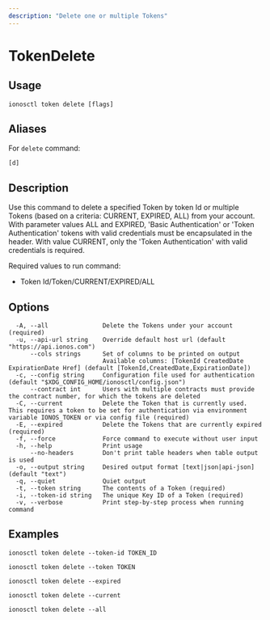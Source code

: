 ```yaml
---
description: "Delete one or multiple Tokens"
---
```


# TokenDelete

## Usage

```text
ionosctl token delete [flags]
```

## Aliases

For `delete` command:

```text
[d]
```

## Description

Use this command to delete a specified Token by token Id or multiple Tokens (based on a criteria: CURRENT, EXPIRED, ALL) from your account. With parameter values ALL and EXPIRED, 'Basic Authentication' or 'Token Authentication' tokens with valid credentials must be encapsulated in the header. With value CURRENT, only the 'Token Authentication' with valid credentials is required.

Required values to run command:

* Token Id/Token/CURRENT/EXPIRED/ALL

## Options

```text
  -A, --all               Delete the Tokens under your account (required)
  -u, --api-url string    Override default host url (default "https://api.ionos.com")
      --cols strings      Set of columns to be printed on output 
                          Available columns: [TokenId CreatedDate ExpirationDate Href] (default [TokenId,CreatedDate,ExpirationDate])
  -c, --config string     Configuration file used for authentication (default "$XDG_CONFIG_HOME/ionosctl/config.json")
      --contract int      Users with multiple contracts must provide the contract number, for which the tokens are deleted
  -C, --current           Delete the Token that is currently used. This requires a token to be set for authentication via environment variable IONOS_TOKEN or via config file (required)
  -E, --expired           Delete the Tokens that are currently expired (required)
  -f, --force             Force command to execute without user input
  -h, --help              Print usage
      --no-headers        Don't print table headers when table output is used
  -o, --output string     Desired output format [text|json|api-json] (default "text")
  -q, --quiet             Quiet output
  -t, --token string      The contents of a Token (required)
  -i, --token-id string   The unique Key ID of a Token (required)
  -v, --verbose           Print step-by-step process when running command
```

## Examples

```text
ionosctl token delete --token-id TOKEN_ID

ionosctl token delete --token TOKEN

ionosctl token delete --expired

ionosctl token delete --current

ionosctl token delete --all
```

